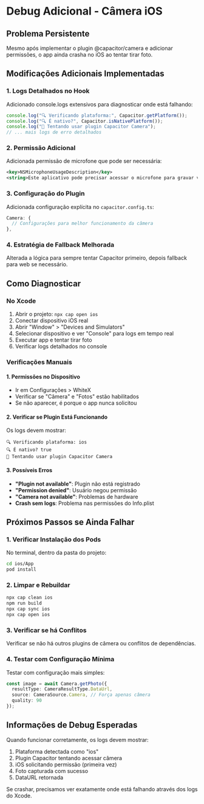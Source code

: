 # Debug Adicional - Câmera iOS

## Problema Persistente
Mesmo após implementar o plugin @capacitor/camera e adicionar permissões, o app ainda crasha no iOS ao tentar tirar foto.

## Modificações Adicionais Implementadas

### 1. Logs Detalhados no Hook
Adicionado console.logs extensivos para diagnosticar onde está falhando:

```typescript
console.log("🔍 Verificando plataforma:", Capacitor.getPlatform());
console.log("🔍 É nativo?", Capacitor.isNativePlatform());
console.log("📸 Tentando usar plugin Capacitor Camera");
// ... mais logs de erro detalhados
```

### 2. Permissão Adicional
Adicionada permissão de microfone que pode ser necessária:

```xml
<key>NSMicrophoneUsageDescription</key>
<string>Este aplicativo pode precisar acessar o microfone para gravar vídeos junto com a câmera.</string>
```

### 3. Configuração do Plugin
Adicionada configuração explícita no `capacitor.config.ts`:

```typescript
Camera: {
  // Configurações para melhor funcionamento da câmera
},
```

### 4. Estratégia de Fallback Melhorada
Alterada a lógica para sempre tentar Capacitor primeiro, depois fallback para web se necessário.

## Como Diagnosticar

### No Xcode
1. Abrir o projeto: `npx cap open ios`
2. Conectar dispositivo iOS real
3. Abrir "Window" > "Devices and Simulators"
4. Selecionar dispositivo e ver "Console" para logs em tempo real
5. Executar app e tentar tirar foto
6. Verificar logs detalhados no console

### Verificações Manuais

#### 1. Permissões no Dispositivo
- Ir em Configurações > WhiteX
- Verificar se "Câmera" e "Fotos" estão habilitados
- Se não aparecer, é porque o app nunca solicitou

#### 2. Verificar se Plugin Está Funcionando
Os logs devem mostrar:
```
🔍 Verificando plataforma: ios
🔍 É nativo? true
📸 Tentando usar plugin Capacitor Camera
```

#### 3. Possíveis Erros
- **"Plugin not available"**: Plugin não está registrado
- **"Permission denied"**: Usuário negou permissão
- **"Camera not available"**: Problemas de hardware
- **Crash sem logs**: Problema nas permissões do Info.plist

## Próximos Passos se Ainda Falhar

### 1. Verificar Instalação dos Pods
No terminal, dentro da pasta do projeto:
```bash
cd ios/App
pod install
```

### 2. Limpar e Rebuildar
```bash
npx cap clean ios
npm run build
npx cap sync ios
npx cap open ios
```

### 3. Verificar se há Conflitos
Verificar se não há outros plugins de câmera ou conflitos de dependências.

### 4. Testar com Configuração Mínima
Testar com configuração mais simples:
```typescript
const image = await Camera.getPhoto({
  resultType: CameraResultType.DataUrl,
  source: CameraSource.Camera, // Força apenas câmera
  quality: 90
});
```

## Informações de Debug Esperadas

Quando funcionar corretamente, os logs devem mostrar:
1. Plataforma detectada como "ios"
2. Plugin Capacitor tentando acessar câmera
3. iOS solicitando permissão (primeira vez)
4. Foto capturada com sucesso
5. DataURL retornada

Se crashar, precisamos ver exatamente onde está falhando através dos logs do Xcode.
